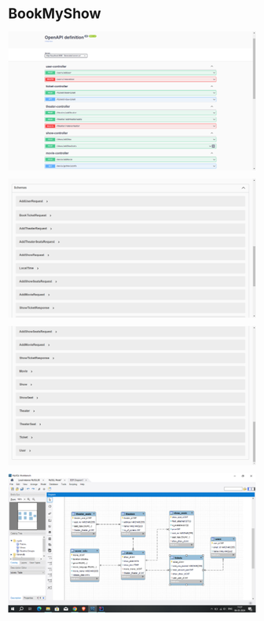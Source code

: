 # BookMyShow

![Api's](Screenshots/Api's.png)

![Schema](Screenshots/Schemas1.png)

![Schema](Screenshots/Schemas2.png)

![Mapping](Screenshots/Mapping.png)
